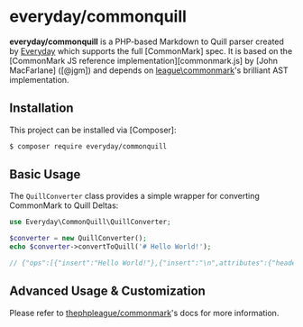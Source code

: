 # everyday/commonquill

**everyday/commonquill** is a PHP-based Markdown to Quill parser created by [Everyday](https://everyday.no) which supports the full [CommonMark] spec.  It is based on the [CommonMark JS reference implementation][commonmark.js] by [John MacFarlane] \([@jgm]\) and depends on [league\commonmark](https://github.com/thephpleague/commonmark/)'s brilliant AST implementation.

## Installation

This project can be installed via [Composer]:

``` bash
$ composer require everyday/commonquill
```

## Basic Usage

The `QuillConverter` class provides a simple wrapper for converting CommonMark to Quill Deltas:

```php
use Everyday\CommonQuill\QuillConverter;

$converter = new QuillConverter();
echo $converter->convertToQuill('# Hello World!');

// {"ops":[{"insert":"Hello World!"},{"insert":"\n",attributes":{"header":1}}]}
```

## Advanced Usage & Customization

Please refer to [thephpleague/commonmark](https://github.com/thephpleague/commonmark/blob/master/README.md)'s docs for more information.